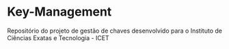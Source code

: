 # Key-Management
Repositório do projeto de gestão de chaves desenvolvido para o Instituto de Ciências Exatas e Tecnologia - ICET
